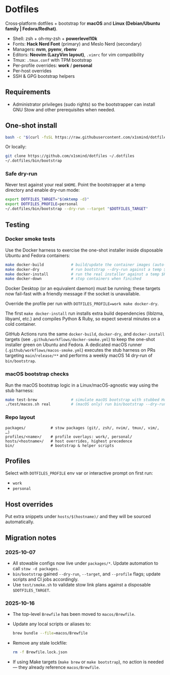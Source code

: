 # Dotfiles

Cross‑platform dotfiles + bootstrap for **macOS** and **Linux (Debian/Ubuntu family | Fedora/Redhat)**.

- Shell: zsh + oh‑my‑zsh + **powerlevel10k**
- Fonts: **Hack Nerd Font** (primary) and Meslo Nerd (secondary)
- Managers: **nvm**, **pyenv**, **rbenv**
- Editors: **Neovim (LazyVim layout)**, `.vimrc` for vim compatibility
- Tmux: `.tmux.conf` with TPM bootstrap
- Per‑profile overrides: **work** / **personal**
- Per‑host overrides
- SSH & GPG bootstrap helpers

## Requirements

- Administrator privileges (sudo rights) so the bootstrapper can install GNU Stow and other prerequisites when needed.

## One‑shot install

```bash
bash -c "$(curl -fsSL https://raw.githubusercontent.com/x1smind/dotfiles/main/bin/bootstrap)"
```

Or locally:

```bash
git clone https://github.com/x1smind/dotfiles ~/.dotfiles
~/.dotfiles/bin/bootstrap
```

### Safe dry-run

Never test against your real `$HOME`. Point the bootstrapper at a temp directory and enable dry-run mode:

```bash
export DOTFILES_TARGET="$(mktemp -d)"
export DOTFILES_PROFILE=personal
~/.dotfiles/bin/bootstrap --dry-run --target "$DOTFILES_TARGET"
```

## Testing

### Docker smoke tests

Use the Docker harness to exercise the one-shot installer inside disposable Ubuntu and Fedora containers:

```bash
make docker-build            # build/update the container images (auto-pulls bases)
make docker-dry              # run bootstrap --dry-run against a temp $HOME
make docker-install          # run the real installer against a temp $HOME (backs up bootstrap-created dotfiles before linking)
make docker-down             # stop containers when finished
```

Docker Desktop (or an equivalent daemon) must be running; these targets now fail-fast with a friendly message if the socket is unavailable.

Override the profile per run with `DOTFILES_PROFILE=work make docker-dry`.

The first `make docker-install` run installs extra build dependencies (liblzma, libyaml, etc.) and compiles Python & Ruby, so expect several minutes on a cold container.

GitHub Actions runs the same `docker-build`, `docker-dry`, and `docker-install` targets (see `.github/workflows/docker-smoke.yml`) to keep the one-shot installer green on Ubuntu and Fedora. A dedicated macOS runner (`.github/workflows/macos-smoke.yml`) executes the stub harness on PRs targeting `main`/`release/**` and performs a weekly macOS 14 dry-run of `bin/bootstrap`.

### macOS bootstrap checks

Run the macOS bootstrap logic in a Linux/macOS-agnostic way using the stub harness:

```bash
make test-brew               # simulate macOS bootstrap with stubbed Homebrew
./test/macos.sh real         # (macOS only) run bin/bootstrap --dry-run against a temp HOME
```

### Repo layout

```
packages/           # stow packages (git/, zsh/, nvim/, tmux/, vim/, …)
profiles/<name>/    # profile overlays: work/, personal/
hosts/<hostname>/   # host overrides, highest precedence
bin/                # bootstrap & helper scripts
```

## Profiles

Select with `DOTFILES_PROFILE` env var or interactive prompt on first run:
- `work`
- `personal`

## Host overrides

Put extra snippets under `hosts/$(hostname)/` and they will be sourced automatically.

## Migration notes

### 2025-10-07

* All stowable configs now live under `packages/*`.
  Update automation to call `stow -d packages`.
* `bin/bootstrap` gained `--dry-run`, `--target`, and `--profile` flags; update scripts and CI jobs accordingly.
* Use `test/smoke.sh` to validate stow link plans against a disposable `$DOTFILES_TARGET`.

### 2025-10-16

* The top-level `Brewfile` has been moved to `macos/Brewfile`.
* Update any local scripts or aliases to:

  ```bash
  brew bundle --file=macos/Brewfile
  ```
* Remove any stale lockfile:

  ```bash
  rm -f Brewfile.lock.json
  ```
* If using Make targets (`make brew` or `make bootstrap`), no action is needed — they already reference `macos/Brewfile`.
